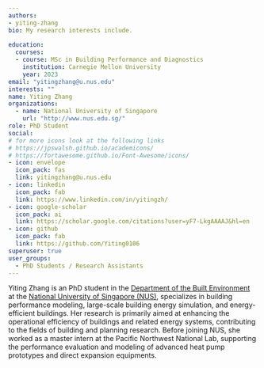 ```yaml
---
authors:
- yiting-zhang
bio: My research interests include.
 
education:
  courses:
  - course: MSc in Building Performance and Diagnostics
    institution: Carnegie Mellon University
    year: 2023
email: "yitingzhang@u.nus.edu"
interests: ""
name: Yiting Zhang
organizations:
  - name: National University of Singapore
    url: "http://www.nus.edu.sg/"
role: PhD Student
social:
# for more icons look at the following links
# https://jpswalsh.github.io/academicons/
# https://fortawesome.github.io/Font-Awesome/icons/
- icon: envelope
  icon_pack: fas
  link: yitingzhang@u.nus.edu
- icon: linkedin
  icon_pack: fab
  link: https://www.linkedin.com/in/yitingzh/
- icon: google-scholar
  icon_pack: ai
  link: https://scholar.google.com/citations?user=yF7-LkgAAAAJ&hl=en
- icon: github
  icon_pack: fab
  link: https://github.com/Yiting0106
superuser: true
user_groups:
  - PhD Students / Research Assistants
---
```


Yiting Zhang is an PhD student in the [Department of the Built Environment](https://cde.nus.edu.sg/dbe/) at the [National University of Singapore (NUS)](http://www.nus.edu.sg), specializes in building performance modeling, large-scale building energy simulation, and energy-efficient buildings. Her research is primarily aimed at enhancing the operational efficiency of buildings and related energy systems, contributing to the fields of building and planning research. Before joining NUS, she worked as a master intern at the Pacific Northwest National Lab, supporting the performance evaluation and modeling of advanced heat pump prototypes and direct expansion equipments.